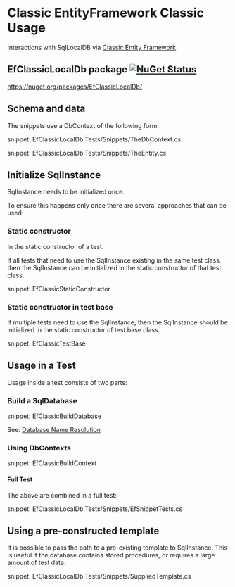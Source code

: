 # Classic EntityFramework Classic Usage

Interactions with SqlLocalDB via [Classic Entity Framework](https://docs.microsoft.com/en-us/ef/ef6/).


## EfClassicLocalDb package [![NuGet Status](https://img.shields.io/nuget/v/EfClassicLocalDb.svg)](https://www.nuget.org/packages/EfClassicLocalDb/)

https://nuget.org/packages/EfClassicLocalDb/


## Schema and data

The snippets use a DbContext of the following form:

snippet: EfClassicLocalDb.Tests/Snippets/TheDbContext.cs

snippet: EfClassicLocalDb.Tests/Snippets/TheEntity.cs


## Initialize SqlInstance

SqlInstance needs to be initialized once.

To ensure this happens only once there are several approaches that can be used:


### Static constructor

In the static constructor of a test.

If all tests that need to use the SqlInstance existing in the same test class, then the SqlInstance can be initialized in the static constructor of that test class.

snippet: EfClassicStaticConstructor


### Static constructor in test base

If multiple tests need to use the SqlInstance, then the SqlInstance should be initialized in the static constructor of test base class.

snippet: EfClassicTestBase

## Usage in a Test

Usage inside a test consists of two parts:


### Build a SqlDatabase

snippet: EfClassicBuildDatabase

See: [Database Name Resolution](/pages/directory-and-name-resolution.md#database-name-resolution)


### Using DbContexts

snippet: EfClassicBuildContext


#### Full Test

The above are combined in a full test:

snippet: EfClassicLocalDb.Tests/Snippets/EfSnippetTests.cs


## Using a pre-constructed template

It is possible to pass the path to a pre-existing template to SqlInstance. This is useful if the database contains stored procedures, or requires a large amount of test data.

snippet: EfClassicLocalDb.Tests/Snippets/SuppliedTemplate.cs